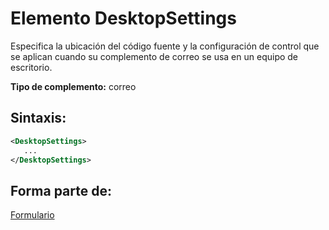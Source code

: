 
# Elemento DesktopSettings
Especifica la ubicación del código fuente y la configuración de control que se aplican cuando su complemento de correo se usa en un equipo de escritorio.

 **Tipo de complemento:** correo


## Sintaxis:


```XML
<DesktopSettings>
   ...
</DesktopSettings>
```


## Forma parte de:

[Formulario](../../reference/manifest/form.md)

